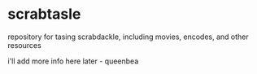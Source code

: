 # scrabtasle
repository for tasing scrabdackle, including movies, encodes, and other resources

i'll add more info here later   - queenbea
